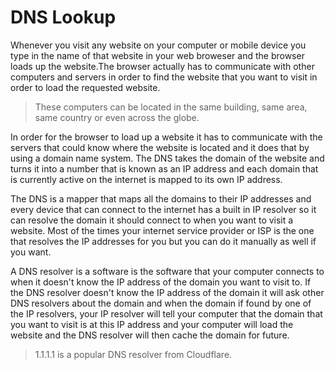 # DNS Lookup

Whenever you visit any website on your computer or mobile device you type in the name of that website in your web broweser and the browser loads up
the website.The browser actually has to communicate with other computers and servers in order to find the website that you want to visit in order to 
load the requested website.

> These computers can be located in the same building, same area, same country
  or even across the globe.

In order for the browser to load up a website it has to communicate with the servers that could know where the website is located and it does that 
by using a domain name system. The DNS takes the domain of the website and turns it into a number that is  known as an IP address and each domain 
that is currently active on the internet is mapped to its own IP address.

The DNS is a mapper that maps all the domains to their IP addresses and every device that can connect to the internet has a built in IP resolver so it can resolve the domain it should connect to when you want to visit a website. Most of the times your internet service provider or ISP is the one
that resolves the IP addresses for you but you can do it manually as well if you want.

A DNS resolver is a software is the software that your computer connects to when it doesn't know the IP address of the domain you want to visit to.
If the DNS resolver doesn't know the IP address of the domain it will ask other DNS resolvers about the domain and when the domain if found by one
of the IP resolvers, your IP resolver will tell your computer that the domain that you want to visit is at this IP address and your computer will 
load the website and the DNS resolver will then cache the domain for future.

> 1.1.1.1 is a popular DNS resolver from Cloudflare.
